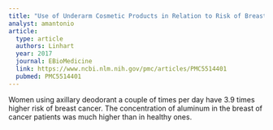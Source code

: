 ```yaml
---
title: "Use of Underarm Cosmetic Products in Relation to Risk of Breast Cancer: A Case-Control Study"
analyst: amantonio
article:
  type: article
  authors: Linhart
  year: 2017
  journal: EBioMedicine
  link: https://www.ncbi.nlm.nih.gov/pmc/articles/PMC5514401
  pubmed: PMC5514401
---
```


Women using axillary deodorant a couple of times per day have 3.9 times higher risk of breast cancer. The concentration of aluminum in the breast of cancer patients was much higher than in healthy ones.
